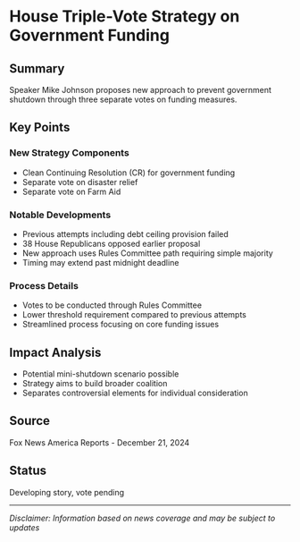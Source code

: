 # House Triple-Vote Strategy on Government Funding

## Summary
Speaker Mike Johnson proposes new approach to prevent government shutdown through three separate votes on funding measures.

## Key Points

### New Strategy Components
- Clean Continuing Resolution (CR) for government funding
- Separate vote on disaster relief
- Separate vote on Farm Aid

### Notable Developments
- Previous attempts including debt ceiling provision failed
- 38 House Republicans opposed earlier proposal
- New approach uses Rules Committee path requiring simple majority
- Timing may extend past midnight deadline

### Process Details
- Votes to be conducted through Rules Committee
- Lower threshold requirement compared to previous attempts
- Streamlined process focusing on core funding issues

## Impact Analysis
- Potential mini-shutdown scenario possible
- Strategy aims to build broader coalition
- Separates controversial elements for individual consideration

## Source
Fox News America Reports - December 21, 2024

## Status
Developing story, vote pending

---

*Disclaimer: Information based on news coverage and may be subject to updates*